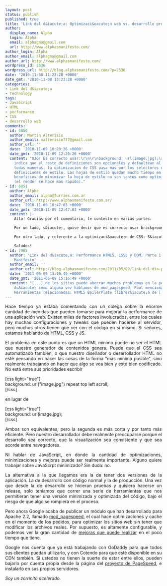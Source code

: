 ```yaml
---
layout: post
status: publish
published: true
title: 'Link del d&iacute;a: Optimizaci&oacute;n web vs. desarrollo prolijo'
author:
  display_name: Alpha
  login: Alpha
  email: alphagma@gmail.com
  url: http://www.alphasmanifesto.com/
author_login: Alpha
author_email: alphagma@gmail.com
author_url: http://www.alphasmanifesto.com/
wordpress_id: 2636
wordpress_url: http://blog.alphasmanifesto.com/?p=2636
date: '2010-11-08 11:23:28 +0000'
date_gmt: '2010-11-08 13:23:28 +0000'
categories:
- Link del d&iacute;a
- Technology
tags:
- JavaScript
- HTML
- performance
- CSS
- desarrollo web
comments:
- id: 6850
  author: Martin Alterisio
  author_email: malterisio777@gmail.com
  author_url: ''
  date: '2010-11-09 10:20:26 +0000'
  date_gmt: '2010-11-09 12:20:26 +0000'
  content: "OJO! Es correcto usar:\r\n\r\nbackground: url(image.jpg);\r\n\r\nla especificacion
    indica que el resto de definiciones son opcionales y defaultean al valor inicial.\r\n\r\nDe
    todas maneras, la optimizacion de CSS pasa mas por los selectores que por las
    definiciones de estilo. Las hojas de estilo quedan mucho tiempo en cache, los
    beneficios de minimizar la hoja de estilo no son tantos como optimizar los selectores
    (el render se hace mas rapido)."
- id: 6851
  author: Alpha
  author_email: alpha@furries.com.ar
  author_url: http://www.alphasmanifesto.com.ar/
  date: '2010-11-09 10:47:03 +0000'
  date_gmt: '2010-11-09 12:47:03 +0000'
  content: |-
    Allo! Gracias por el comentario, te contesto en varias partes:

    Por un lado, s&iacute;, quise decir que es correcto usar brackground: url(image.jpg); como la forma corta, pero que no est&aacute; entre las prioridades del desarrollador darse cuenta si lo est&aacute; escribiendo corto, largo, si el valor que pone es el default o el default por herencia. Un par de palabras m&aacute;s en el texto para estar seguro no son tanto problema.

    Por otro lado, y referente a la optimizaci&oacute;n de CSS: S&iacute;, ten&eacute;s raz&oacute;n, y ese es un punto que omit&iacute;, el tiempo de renderizaci&oacute;n. A&uacute;n as&iacute;, creo que el tama&ntilde;o est&aacute; relacionado. Incluso a pesar del cach&eacute; del lado del servidor (no tengamos en cuenta el del cliente, ya que podr&iacute;amos pensar en el caso de la primera visita), el tiempo de transferencia de poder ser reducido es mejor todav&iacute;a, y soy de los enfermitos que piensan que cada byte cuenta. S&eacute; que no se gana demasiado, pero la meta es llegar a un punto en donde la experiencia del usuario sea el presionar enter en una barra de direcciones y tener una p&aacute;gina web instant&aacute;neamente cargada. Creo que quien logre eso a pesar de las distinciones de velocidad y localizaci&oacute;n podr&aacute; tener a su favor un punto muy grande en cuanto a capacidad de optimizaci&oacute;n.

    Saludos!
- id: 7905
  author: 'Link del d&iacute;a: Performance HTML5, CSS3 y DOM, Parte 1: Intro | Alpha''s
    Manifesto'
  author_email: ''
  author_url: http://blog.alphasmanifesto.com/2011/05/09/link-del-dia-performance-html5-css3-y-dom-parte-1-intro/
  date: '2011-05-09 13:16:49 +0000'
  date_gmt: '2011-05-09 15:16:49 +0000'
  content: "[...] de los sitios puede ahorrar muchos problemas en la performance.
    As&iacute; como alguna vez hablamos de mod_pagespeed, Paul menciona otras alternativas.
    Herramientas relacionadas: HTML5 BoilerPlate (librer&iacute;a de [...]"
---
```

<p style="text-align: justify;">Hace tiempo ya estaba comentando con un colega sobre la enorme cantidad de medidas que pueden tomarse para mejorar la performance de una aplicaci&oacute;n web. Existen miles de factores involucrados, entre los cuales hay muchas configuraciones y tweaks que pueden hacerse al servidor, pero muchos otros tienen que ver con el c&oacute;digo en s&iacute; mismo. S&iacute; se&ntilde;ores, estamos hablando de HTML, CSS y JS.</p>
<p style="text-align: justify;">El problema en este punto es que un HTML m&iacute;nimo puede no ser el HTML que nuestro generador de contenidos genera. Puede que el CSS sea automatizado tambi&eacute;n, o que nuestro dise&ntilde;ador o desarrollador HTML no est&eacute; pensando en hacer las cosas de la forma "m&aacute;s m&iacute;nima posible", sino realmente trabajando en hacer que algo se vea bien y est&eacute; bien codificado. No est&aacute; entre sus prioridades escribir</p>
<p>[css light="true"]<br />
background: url("image.jpg") repeat top left scroll;<br />
[/css]</p>
<p style="text-align: justify;">en lugar de</p>
<p>[css light="true"]<br />
background: url(image.jpg);<br />
[/css]</p>
<p style="text-align: justify;">Ambos son equivalentes, pero la segunda es m&aacute;s corta y por tanto m&aacute;s eficiente. Pero nuestro desarrollador debe realmente preocuparse porque el desarrollo sea correcto, que la visualizaci&oacute;n sea consistente y que sea acorde entre navegadores.</p>
<p style="text-align: justify;">Ni hablar de JavaScript, en donde la cantidad de optimizaciones, minimizaciones y mejoras puede ser realmente importante. Alguno quiere trabajar sobre JavaScrpt minimizado? Sin duda: no.</p>
<p style="text-align: justify;">La alternativa a la que llegamos era la de tener dos versiones de la aplicaci&oacute;n. La de desarrollo con c&oacute;digo normal y la de producci&oacute;n. Una vez que desde la de desarrollo se hicieran pruebas y quisiera hacerse un release, solo ten&iacute;amos que correr una serie de herramientas que nos permitieran tener una versi&oacute;n minimizada y optimizada del c&oacute;digo, bajo el riesgo de que algo se rompiera en el proceso.</p>
<p style="text-align: justify;">Pero ahora Google acaba de publicar un m&oacute;dulo que han desarrollado para Apache 2.2, llamado <a href="http://googlewebmastercentral.blogspot.com/2010/11/make-your-websites-run-faster.html">mod_pagespeed</a>, el cual hace optimizaciones y cache en el momento de los pedidos, para optimizar los sitios web sin tener que modificar los archivos reales. Por supuesto, es altamente configurable, y podemos ver la gran cantidad de <a href="http://www.modpagespeed.com/">mejoras que puede realizar</a> en el poco tiempo que tiene.</p>
<p style="text-align: justify;">Google nos cuenta que ya est&aacute; trabajando con GoDaddy para que todos sus clientes puedan utilizarlo, y con Cotendo para que est&eacute; disponible en su CDN tambi&eacute;n. Si ustedes no tienen la suerte de estar entre ellos, pueden bajarlo por cuenta propia desde la p&aacute;gina del <a href="http://code.google.com/speed/page-speed/download.html">proyecto de PageSpeed</a>, e instalarlo en sus propios servidores.</p>
<p style="text-align: justify;"><em>Soy un zorrinito acelerado.</em></p>
